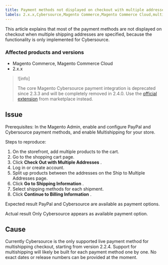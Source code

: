 ```yaml
---
title: Payment methods not displayed on checkout with multiple addresses
labels: 2.x.x,Cybersource,Magento Commerce,Magento Commerce Cloud,multishipping,payments,troubleshooting
---
```


This article explains that most of the payment methods are not displayed on checkout when multiple shipping addresses are specified, because the functionality is only implemented for Cybersource.

### Affected products and versions

* Magento Commerce, Magento Commerce Cloud
* 2.x.x

>![info]
>
>The core Magento Cybersource payment integration is deprecated since 2.3.3 and will be completely removed in 2.4.0. Use the [official extension](https://marketplace.magento.com/cybersource-global-payment-management.html) from marketplace instead.

## Issue

Prerequisites: In the Magento Admin, enable and configure PayPal and Cybersource payment methods, and enable Multishipping for your store.

 <span class="wysiwyg-underline">Steps to reproduce:</span> 

1. On the storefront, add multiple products to the cart.
1. Go to the shopping cart page.
1. Click **Check Out with Multiple Addresses** .
1. Log in or create account.
1. Split up products between the addresses on the Ship to Multiple Addresses page.
1. Click **Go to Shipping Information** .
1. Select shipping methods for each shipment.
1. Click **Continue to Billing Information** .

 <span class="wysiwyg-underline">Expected result</span> PayPal and Cybersource are available as payment options.

 <span class="wysiwyg-underline">Actual result</span> Only Cybersource appears as available payment option.

## Cause

Currently Cybersource is the only supported live payment method for multishipping checkout, starting from version 2.2.4. Support for multishipping will likely be built for each payment method one by one. No exact dates or release numbers can be provided at the moment.